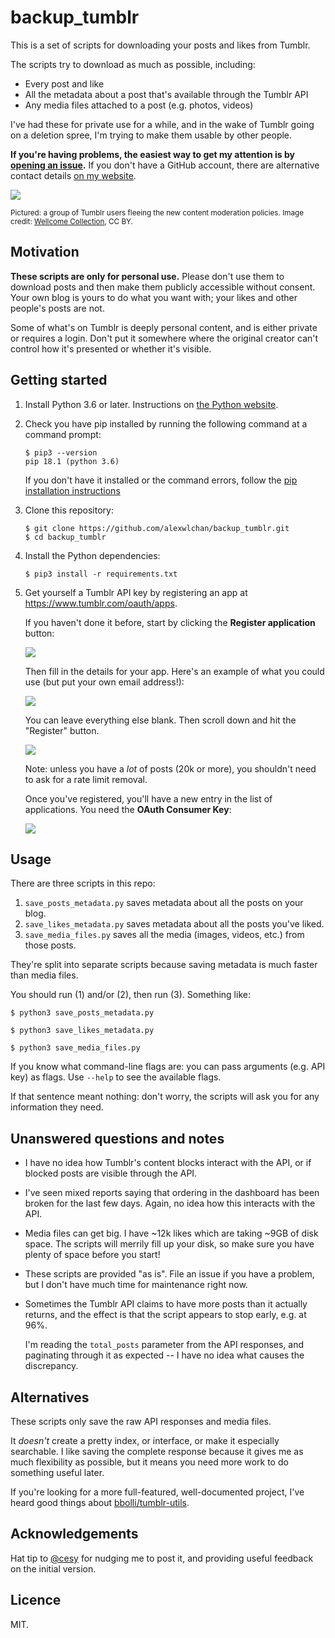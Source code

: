 # backup_tumblr

This is a set of scripts for downloading your posts and likes from Tumblr.

The scripts try to download as much as possible, including:

*   Every post and like
*   All the metadata about a post that's available through the Tumblr API
*   Any media files attached to a post (e.g. photos, videos)

I've had these for private use for a while, and in the wake of Tumblr going on a deletion spree, I'm trying to make them usable by other people.

**If you're having problems, the easiest way to get my attention is by [opening an issue](https://github.com/alexwlchan/backup_tumblr/issues/new).**
If you don't have a GitHub account, there are alternative contact details [on my website](https://alexwlchan.net/contact/).

![](stampede_400.jpg)

<sup>Pictured: a group of Tumblr users fleeing the new content moderation policies. Image credit: <a href="https://wellcomecollection.org/works/depa2hf5">Wellcome Collection</a>, CC BY.</sup>

## Motivation

**These scripts are only for personal use.**
Please don't use them to download posts and then make them publicly accessible without consent.
Your own blog is yours to do what you want with; your likes and other people's posts are not.

Some of what's on Tumblr is deeply personal content, and is either private or requires a login.
Don't put it somewhere where the original creator can't control how it's presented or whether it's visible.

## Getting started

1.  Install Python 3.6 or later.
    Instructions on [the Python website](https://www.python.org/downloads/).

2.  Check you have pip installed by running the following command at a command prompt:

    ```console
    $ pip3 --version
    pip 18.1 (python 3.6)
    ```

    If you don't have it installed or the command errors, follow the [pip installation instructions](https://pip.pypa.io/en/stable/installing/)

3.  Clone this repository:

    ```console
    $ git clone https://github.com/alexwlchan/backup_tumblr.git
    $ cd backup_tumblr
    ```

4.  Install the Python dependencies:

    ```console
    $ pip3 install -r requirements.txt
    ```

5.  Get yourself a Tumblr API key by registering an app at <https://www.tumblr.com/oauth/apps>.

    If you haven't done it before, start by clicking the **Register application** button:

    ![](register_application.png)

    Then fill in the details for your app.
    Here's an example of what you could use (but put your own email address!):

    ![](api_registration.png)

    You can leave everything else blank.
    Then scroll down and hit the "Register" button.

    ![](rate_limits.png)

    Note: unless you have a _lot_ of posts (20k or more), you shouldn't need to ask for a rate limit removal.

    Once you've registered, you'll have a new entry in the list of applications.
    You need the **OAuth Consumer Key**:

    ![](tumblr_api_key.png)

## Usage

There are three scripts in this repo:

1.  `save_posts_metadata.py` saves metadata about all the posts on your blog.
2.  `save_likes_metadata.py` saves metadata about all the posts you've liked.
3.  `save_media_files.py` saves all the media (images, videos, etc.) from those posts.

They're split into separate scripts because saving metadata is much faster than media files.

You should run (1) and/or (2), then run (3).
Something like:

```console
$ python3 save_posts_metadata.py

$ python3 save_likes_metadata.py

$ python3 save_media_files.py
```

If you know what command-line flags are: you can pass arguments (e.g. API key) as flags.
Use `--help` to see the available flags.

If that sentence meant nothing: don't worry, the scripts will ask you for any information they need.

## Unanswered questions and notes

*   I have no idea how Tumblr's content blocks interact with the API, or if blocked posts are visible through the API.

*   I've seen mixed reports saying that ordering in the dashboard has been broken for the last few days.
    Again, no idea how this interacts with the API.

*   Media files can get big.
    I have ~12k likes which are taking ~9GB of disk space.
    The scripts will merrily fill up your disk, so make sure you have plenty of space before you start!

*   These scripts are provided "as is".
    File an issue if you have a problem, but I don't have much time for maintenance right now.

*   Sometimes the Tumblr API claims to have more posts than it actually returns, and the effect is that the script appears to stop early, e.g. at 96%.

    I'm reading the `total_posts` parameter from the API responses, and paginating through it as expected -- I have no idea what causes the discrepancy.

## Alternatives

These scripts only save the raw API responses and media files.

It *doesn't* create a pretty index, or interface, or make it especially searchable.
I like saving the complete response because it gives me as much flexibility as possible, but it means you need more work to do something useful later.

If you're looking for a more full-featured, well-documented project, I've heard good things about [bbolli/tumblr-utils](https://github.com/bbolli/tumblr-utils).

## Acknowledgements

Hat tip to [@cesy](https://github.com/cesy/) for nudging me to post it, and providing useful feedback on the initial version.

## Licence

MIT.
